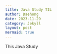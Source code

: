 ```yaml
---
title: Java Study TIL
author: Daehong
date: 2023-11-29
category: Jekyll
layout: post
mermaid: true
---
```


This Java Study
